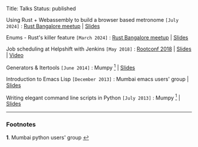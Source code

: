 Title: Talks
Status: published

Using Rust + Webassembly to build a browser based metronome `[July 2024]`
: [Rust Bangalore meetup](https://hasgeek.com/rustbangalore/july-2024-rustacean-meetup-c4gt/) | [Slides](/presentations/Metronome-in-rust-wasm.pdf)

Enums - Rust's killer feature `[March 2024]`
: [Rust Bangalore meetup](https://hasgeek.com/rustbangalore/march-2024-rustacean-meetup/) | [Slides](/presentations/Rust-enums-killer-feature.pdf)

Job scheduling at Helpshift with Jenkins `[May 2018]`
: [Rootconf 2018](https://rootconf.in/2018/) | [Slides](/presentations/Jenkins-JobScheduler-RootConf.pdf) | [Video](https://www.youtube.com/watch?v=Gk0GLQFe4po&t=173s)

Generators & Itertools `[June 2014]`
: Mumpy <a id="footnote-1-ref" href="#footnote-1"><sup>1</sup></a> | [Slides](/presentations/generators-itertools)

Introduction to Emacs Lisp `[December 2013]`
: Mumbai emacs users' group | [Slides](/presentations/elisp-intro)

Writing elegant command line scripts in Python `[July 2013]`
: Mumpy <a id="footnote-1-ref" href="#footnote-1"><sup>1</sup></a> | [Slides](/presentations/PyCLI-Mumpy.pdf)

---

### Footnotes

<b id="footnote-1">1</b>. Mumbai python users' group <a href="#footnote-1-ref">&#8617;</a>


